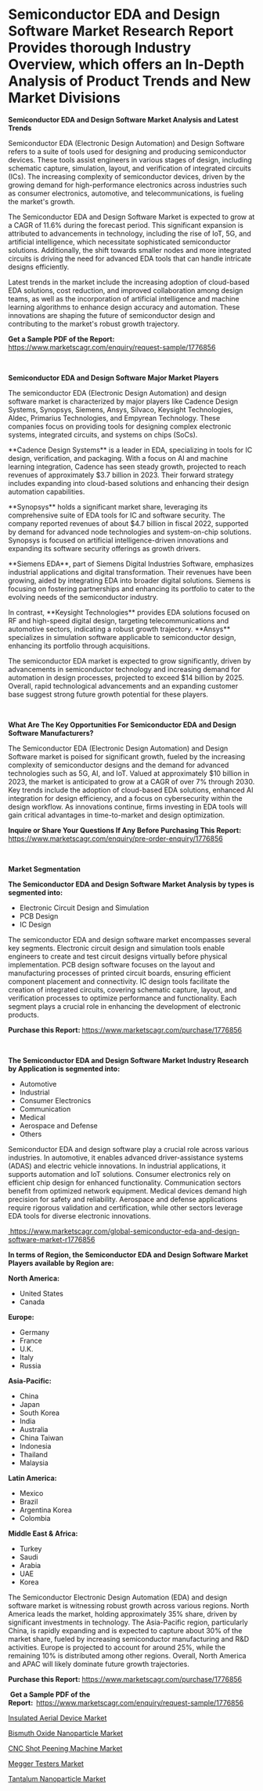 <p><h1>Semiconductor EDA and Design Software Market Research Report Provides thorough Industry Overview, which offers an In-Depth Analysis of Product Trends and New Market Divisions</h1></p><p><strong>Semiconductor EDA and Design Software Market Analysis and Latest Trends</strong></p>
<p><p>Semiconductor EDA (Electronic Design Automation) and Design Software refers to a suite of tools used for designing and producing semiconductor devices. These tools assist engineers in various stages of design, including schematic capture, simulation, layout, and verification of integrated circuits (ICs). The increasing complexity of semiconductor devices, driven by the growing demand for high-performance electronics across industries such as consumer electronics, automotive, and telecommunications, is fueling the market's growth.</p><p>The Semiconductor EDA and Design Software Market is expected to grow at a CAGR of 11.6% during the forecast period. This significant expansion is attributed to advancements in technology, including the rise of IoT, 5G, and artificial intelligence, which necessitate sophisticated semiconductor solutions. Additionally, the shift towards smaller nodes and more integrated circuits is driving the need for advanced EDA tools that can handle intricate designs efficiently.</p><p>Latest trends in the market include the increasing adoption of cloud-based EDA solutions, cost reduction, and improved collaboration among design teams, as well as the incorporation of artificial intelligence and machine learning algorithms to enhance design accuracy and automation. These innovations are shaping the future of semiconductor design and contributing to the market's robust growth trajectory.</p></p>
<p><strong>Get a Sample PDF of the Report:&nbsp;</strong> <a href="https://www.marketscagr.com/enquiry/request-sample/1776856?utm_campaign=2194&utm_medium=2&utm_source=Github&utm_content=ia&utm_term=25032025&utm_id=semiconductor-eda-and-design-software">https://www.marketscagr.com/enquiry/request-sample/1776856</a></p>
<p>&nbsp;</p>
<p><strong>Semiconductor EDA and Design Software Major Market Players</strong></p>
<p><p>The semiconductor EDA (Electronic Design Automation) and design software market is characterized by major players like Cadence Design Systems, Synopsys, Siemens, Ansys, Silvaco, Keysight Technologies, Aldec, Primarius Technologies, and Empyrean Technology. These companies focus on providing tools for designing complex electronic systems, integrated circuits, and systems on chips (SoCs).</p><p>**Cadence Design Systems** is a leader in EDA, specializing in tools for IC design, verification, and packaging. With a focus on AI and machine learning integration, Cadence has seen steady growth, projected to reach revenues of approximately $3.7 billion in 2023. Their forward strategy includes expanding into cloud-based solutions and enhancing their design automation capabilities.</p><p>**Synopsys** holds a significant market share, leveraging its comprehensive suite of EDA tools for IC and software security. The company reported revenues of about $4.7 billion in fiscal 2022, supported by demand for advanced node technologies and system-on-chip solutions. Synopsys is focused on artificial intelligence-driven innovations and expanding its software security offerings as growth drivers.</p><p>**Siemens EDA**, part of Siemens Digital Industries Software, emphasizes industrial applications and digital transformation. Their revenues have been growing, aided by integrating EDA into broader digital solutions. Siemens is focusing on fostering partnerships and enhancing its portfolio to cater to the evolving needs of the semiconductor industry.</p><p>In contrast, **Keysight Technologies** provides EDA solutions focused on RF and high-speed digital design, targeting telecommunications and automotive sectors, indicating a robust growth trajectory. **Ansys** specializes in simulation software applicable to semiconductor design, enhancing its portfolio through acquisitions.</p><p>The semiconductor EDA market is expected to grow significantly, driven by advancements in semiconductor technology and increasing demand for automation in design processes, projected to exceed $14 billion by 2025. Overall, rapid technological advancements and an expanding customer base suggest strong future growth potential for these players.</p></p>
<p>&nbsp;</p>
<p><strong>What Are The Key Opportunities For Semiconductor EDA and Design Software Manufacturers?</strong></p>
<p><p>The Semiconductor EDA (Electronic Design Automation) and Design Software market is poised for significant growth, fueled by the increasing complexity of semiconductor designs and the demand for advanced technologies such as 5G, AI, and IoT. Valued at approximately $10 billion in 2023, the market is anticipated to grow at a CAGR of over 7% through 2030. Key trends include the adoption of cloud-based EDA solutions, enhanced AI integration for design efficiency, and a focus on cybersecurity within the design workflow. As innovations continue, firms investing in EDA tools will gain critical advantages in time-to-market and design optimization.</p></p>
<p><strong>Inquire or Share Your Questions If Any Before Purchasing This Report:</strong> <a href="https://www.marketscagr.com/enquiry/pre-order-enquiry/1776856?utm_campaign=2194&utm_medium=2&utm_source=Github&utm_content=ia&utm_term=25032025&utm_id=semiconductor-eda-and-design-software">https://www.marketscagr.com/enquiry/pre-order-enquiry/1776856</a></p>
<p>&nbsp;</p>
<p><strong>Market Segmentation</strong></p>
<p><strong>The Semiconductor EDA and Design Software Market Analysis by types is segmented into:</strong></p>
<p><ul><li>Electronic Circuit Design and Simulation</li><li>PCB Design</li><li>IC Design</li></ul></p>
<p><p>The semiconductor EDA and design software market encompasses several key segments. Electronic circuit design and simulation tools enable engineers to create and test circuit designs virtually before physical implementation. PCB design software focuses on the layout and manufacturing processes of printed circuit boards, ensuring efficient component placement and connectivity. IC design tools facilitate the creation of integrated circuits, covering schematic capture, layout, and verification processes to optimize performance and functionality. Each segment plays a crucial role in enhancing the development of electronic products.</p></p>
<p><strong>Purchase this Report:&nbsp;</strong><a href="https://www.marketscagr.com/purchase/1776856?utm_campaign=2194&utm_medium=2&utm_source=Github&utm_content=ia&utm_term=25032025&utm_id=semiconductor-eda-and-design-software">https://www.marketscagr.com/purchase/1776856</a></p>
<p>&nbsp;</p>
<p><strong>The Semiconductor EDA and Design Software Market Industry Research by Application is segmented into:</strong></p>
<p><ul><li>Automotive</li><li>Industrial</li><li>Consumer Electronics</li><li>Communication</li><li>Medical</li><li>Aerospace and Defense</li><li>Others</li></ul></p>
<p><p>Semiconductor EDA and design software play a crucial role across various industries. In automotive, it enables advanced driver-assistance systems (ADAS) and electric vehicle innovations. In industrial applications, it supports automation and IoT solutions. Consumer electronics rely on efficient chip design for enhanced functionality. Communication sectors benefit from optimized network equipment. Medical devices demand high precision for safety and reliability. Aerospace and defense applications require rigorous validation and certification, while other sectors leverage EDA tools for diverse electronic innovations.</p></p>
<p><a href="https://www.marketscagr.com/global-semiconductor-eda-and-design-software-market-r1776856?utm_campaign=2194&utm_medium=2&utm_source=Github&utm_content=ia&utm_term=25032025&utm_id=semiconductor-eda-and-design-software">&nbsp;https://www.marketscagr.com/global-semiconductor-eda-and-design-software-market-r1776856</a></p>
<p><strong>In terms of Region, the Semiconductor EDA and Design Software Market Players available by Region are:</strong></p>
<p>
    <p> <strong> North America: </strong>
        <ul>
            <li>United States</li>
            <li>Canada</li>
        </ul>
        </p> 
    <p> <strong> Europe: </strong>
        <ul>
            <li>Germany</li>
            <li>France</li>
            <li>U.K.</li>
            <li>Italy</li>
            <li>Russia</li>
        </ul>
        </p> 
    <p> <strong> Asia-Pacific: </strong>
        <ul>
            <li>China</li>
            <li>Japan</li>
            <li>South Korea</li>
            <li>India</li>
            <li>Australia</li>
            <li>China Taiwan</li>
            <li>Indonesia</li>
            <li>Thailand</li>
            <li>Malaysia</li>
        </ul>
        </p> 
    <p> <strong> Latin America: </strong>
        <ul>
            <li>Mexico</li>
            <li>Brazil</li>
            <li>Argentina Korea</li>
            <li>Colombia</li>
        </ul>
        </p> 
    <p> <strong> Middle East & Africa: </strong>
        <ul>
            <li>Turkey</li>
            <li>Saudi</li>
            <li>Arabia</li>
            <li>UAE</li>
            <li>Korea</li>
        </ul>
    </p>
    </p>
<p><p>The Semiconductor Electronic Design Automation (EDA) and design software market is witnessing robust growth across various regions. North America leads the market, holding approximately 35% share, driven by significant investments in technology. The Asia-Pacific region, particularly China, is rapidly expanding and is expected to capture about 30% of the market share, fueled by increasing semiconductor manufacturing and R&D activities. Europe is projected to account for around 25%, while the remaining 10% is distributed among other regions. Overall, North America and APAC will likely dominate future growth trajectories.</p></p>
<p><strong>Purchase this Report: </strong><a href="https://www.marketscagr.com/purchase/1776856?utm_campaign=2194&utm_medium=2&utm_source=Github&utm_content=ia&utm_term=25032025&utm_id=semiconductor-eda-and-design-software">https://www.marketscagr.com/purchase/1776856</a></p>
<p>&nbsp;<strong>Get a Sample PDF of the Report:&nbsp;&nbsp;</strong><a href="https://www.marketscagr.com/enquiry/request-sample/1776856?utm_campaign=2194&utm_medium=2&utm_source=Github&utm_content=ia&utm_term=25032025&utm_id=semiconductor-eda-and-design-software">https://www.marketscagr.com/enquiry/request-sample/1776856</a></p>
<p><strong></strong></p>
<p><p><a href="https://www.linkedin.com/pulse/detailed-insulated-aerial-device-market-analysis-expected-io43f?utm_campaign=2194&utm_medium=2&utm_source=Github&utm_content=ia&utm_term=25032025&utm_id=semiconductor-eda-and-design-software">Insulated Aerial Device Market</a></p><p><a href="https://github.com/gaiusmelyna/Market-Research-Report-List-1/blob/main/bismuth-oxide-nanoparticle-market.md?utm_campaign=2194&utm_medium=2&utm_source=Github&utm_content=ia&utm_term=25032025&utm_id=semiconductor-eda-and-design-software">Bismuth Oxide Nanoparticle Market</a></p><p><a href="https://www.linkedin.com/pulse/52-cagr-forecast-thecnc-shot-peening-machine-market-from-uadxf?utm_campaign=2194&utm_medium=2&utm_source=Github&utm_content=ia&utm_term=25032025&utm_id=semiconductor-eda-and-design-software">CNC Shot Peening Machine Market</a></p><p><a href="https://www.linkedin.com/pulse/megger-testers-market-analysis-report-2025-2032-size-growing-l1c3f?utm_campaign=2194&utm_medium=2&utm_source=Github&utm_content=ia&utm_term=25032025&utm_id=semiconductor-eda-and-design-software">Megger Testers Market</a></p><p><a href="https://github.com/pupunhez/Market-Research-Report-List-1/blob/main/tantalum-nanoparticle-market.md?utm_campaign=2194&utm_medium=2&utm_source=Github&utm_content=ia&utm_term=25032025&utm_id=semiconductor-eda-and-design-software">Tantalum Nanoparticle Market</a></p></p>